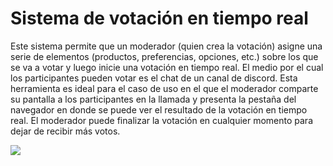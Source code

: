 # Sistema de votación en tiempo real

Este sistema permite que un moderador (quien crea la votación) asigne una serie
de elementos (productos, preferencias, opciones, etc.) sobre los que se va a votar
y luego inicie una votación en tiempo real. El medio por el cual los participantes
pueden votar es el chat de un canal de discord. Esta herramienta es ideal para el caso
de uso en el que el moderador comparte su pantalla a los participantes en la llamada
y presenta la pestaña del navegador en donde se puede ver el resultado de la votación
en tiempo real. El moderador puede finalizar la votación en cualquier momento para
dejar de recibir más votos.

![](https://github.com/ivanroguerre/realtime-poll/demo.gif)
